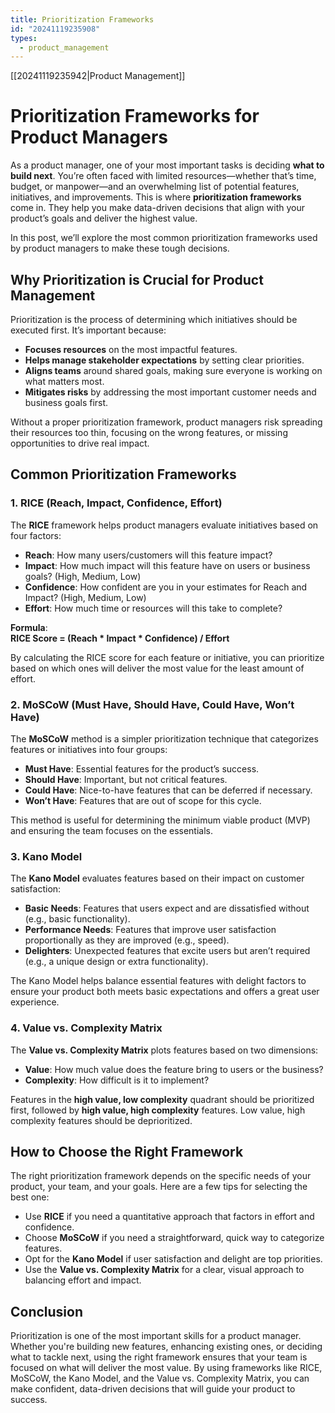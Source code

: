 ```yaml
---
title: Prioritization Frameworks
id: "20241119235908"
types:
  - product_management
---
```


[[20241119235942|Product Management]]

# Prioritization Frameworks for Product Managers

As a product manager, one of your most important tasks is deciding **what to build next**. You’re often faced with limited resources—whether that’s time, budget, or manpower—and an overwhelming list of potential features, initiatives, and improvements. This is where **prioritization frameworks** come in. They help you make data-driven decisions that align with your product’s goals and deliver the highest value.

In this post, we’ll explore the most common prioritization frameworks used by product managers to make these tough decisions.

## Why Prioritization is Crucial for Product Management

Prioritization is the process of determining which initiatives should be executed first. It’s important because:
- **Focuses resources** on the most impactful features.
- **Helps manage stakeholder expectations** by setting clear priorities.
- **Aligns teams** around shared goals, making sure everyone is working on what matters most.
- **Mitigates risks** by addressing the most important customer needs and business goals first.

Without a proper prioritization framework, product managers risk spreading their resources too thin, focusing on the wrong features, or missing opportunities to drive real impact.

## Common Prioritization Frameworks

### 1. **RICE (Reach, Impact, Confidence, Effort)**

The **RICE** framework helps product managers evaluate initiatives based on four factors:
- **Reach**: How many users/customers will this feature impact?  
- **Impact**: How much impact will this feature have on users or business goals? (High, Medium, Low)  
- **Confidence**: How confident are you in your estimates for Reach and Impact? (High, Medium, Low)  
- **Effort**: How much time or resources will this take to complete?

**Formula**:  
**RICE Score = (Reach * Impact * Confidence) / Effort**

By calculating the RICE score for each feature or initiative, you can prioritize based on which ones will deliver the most value for the least amount of effort.

### 2. **MoSCoW (Must Have, Should Have, Could Have, Won’t Have)**

The **MoSCoW** method is a simpler prioritization technique that categorizes features or initiatives into four groups:
- **Must Have**: Essential features for the product’s success.  
- **Should Have**: Important, but not critical features.  
- **Could Have**: Nice-to-have features that can be deferred if necessary.  
- **Won’t Have**: Features that are out of scope for this cycle.

This method is useful for determining the minimum viable product (MVP) and ensuring the team focuses on the essentials.

### 3. **Kano Model**

The **Kano Model** evaluates features based on their impact on customer satisfaction:
- **Basic Needs**: Features that users expect and are dissatisfied without (e.g., basic functionality).  
- **Performance Needs**: Features that improve user satisfaction proportionally as they are improved (e.g., speed).  
- **Delighters**: Unexpected features that excite users but aren’t required (e.g., a unique design or extra functionality).

The Kano Model helps balance essential features with delight factors to ensure your product both meets basic expectations and offers a great user experience.

### 4. **Value vs. Complexity Matrix**

The **Value vs. Complexity Matrix** plots features based on two dimensions:
- **Value**: How much value does the feature bring to users or the business?  
- **Complexity**: How difficult is it to implement?

Features in the **high value, low complexity** quadrant should be prioritized first, followed by **high value, high complexity** features. Low value, high complexity features should be deprioritized.

## How to Choose the Right Framework

The right prioritization framework depends on the specific needs of your product, your team, and your goals. Here are a few tips for selecting the best one:
- Use **RICE** if you need a quantitative approach that factors in effort and confidence.
- Choose **MoSCoW** if you need a straightforward, quick way to categorize features.
- Opt for the **Kano Model** if user satisfaction and delight are top priorities.
- Use the **Value vs. Complexity Matrix** for a clear, visual approach to balancing effort and impact.

## Conclusion

Prioritization is one of the most important skills for a product manager. Whether you're building new features, enhancing existing ones, or deciding what to tackle next, using the right framework ensures that your team is focused on what will deliver the most value. By using frameworks like RICE, MoSCoW, the Kano Model, and the Value vs. Complexity Matrix, you can make confident, data-driven decisions that will guide your product to success.
